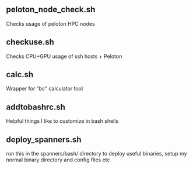 ## peloton_node_check.sh
Checks usage of peloton HPC nodes

## checkuse.sh
Checks CPU+GPU usage of ssh hosts + Peloton

## calc.sh
Wrapper for "bc" calculator tool

## addtobashrc.sh
Helpful things I like to customize in bash shells

## deploy_spanners.sh
run this in the spanners/bash/ directory to deploy useful binaries, setup
my normal binary directory and config files etc
